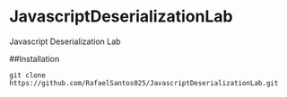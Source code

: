 # JavascriptDeserializationLab
Javascript Deserialization Lab

##Installation

```
git clone https://github.com/RafaelSantos025/JavascriptDeserializationLab.git
```
